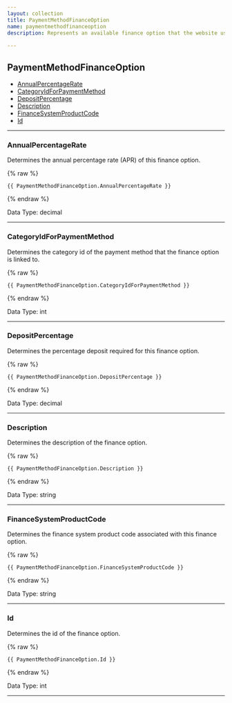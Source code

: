 ```yaml
---
layout: collection
title: PaymentMethodFinanceOption
name: paymentmethodfinanceoption
description: Represents an available finance option that the website user can select when they have elected to pay for their order using a finance method of payment.
 
---
```


## PaymentMethodFinanceOption

* [AnnualPercentageRate](#annualpercentagerate)
* [CategoryIdForPaymentMethod](#categoryidforpaymentmethod)
* [DepositPercentage](#depositpercentage)
* [Description](#description)
* [FinanceSystemProductCode](#financesystemproductcode)
* [Id](#id)

---

<a name="annualpercentagerate"></a>
### AnnualPercentageRate
Determines the annual percentage rate (APR) of this finance option.

{% raw %}
```liquid
{{ PaymentMethodFinanceOption.AnnualPercentageRate }}

```
{% endraw %}

Data Type: decimal

---

<a name="categoryidforpaymentmethod"></a>
### CategoryIdForPaymentMethod
Determines the category id of the payment method that the finance option is linked to.

{% raw %}
```liquid
{{ PaymentMethodFinanceOption.CategoryIdForPaymentMethod }}

```
{% endraw %}

Data Type: int

---

<a name="depositpercentage"></a>
### DepositPercentage
Determines the percentage deposit required for this finance option.

{% raw %}
```liquid
{{ PaymentMethodFinanceOption.DepositPercentage }}

```
{% endraw %}

Data Type: decimal

---

<a name="description"></a>
### Description
Determines the description of the finance option.

{% raw %}
```liquid
{{ PaymentMethodFinanceOption.Description }}

```
{% endraw %}

Data Type: string

---

<a name="financesystemproductcode"></a>
### FinanceSystemProductCode
Determines the finance system product code associated with this finance option.

{% raw %}
```liquid
{{ PaymentMethodFinanceOption.FinanceSystemProductCode }}

```
{% endraw %}

Data Type: string

---

<a name="id"></a>
### Id
Determines the id of the finance option.

{% raw %}
```liquid
{{ PaymentMethodFinanceOption.Id }}

```
{% endraw %}

Data Type: int

---